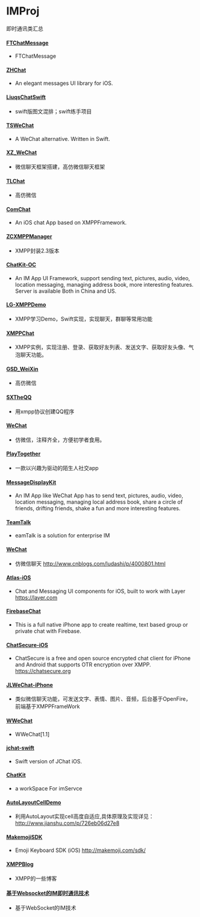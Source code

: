 # IMProj
即时通讯类汇总

#### [FTChatMessage](https://github.com/liufengting/FTChatMessage)
  * FTChatMessage
  
#### [ZHChat](https://github.com/zhuozhuo/ZHChat)
  * An elegant messages UI library for iOS.
  
#### [LiuqsChatSwift](https://github.com/LMMIsGood/LiuqsChatSwift)
  * swift版图文混排；swift练手项目
  
#### [TSWeChat](https://github.com/hilen/TSWeChat)
  * A WeChat alternative. Written in Swift.
  
#### [XZ_WeChat](https://github.com/corderguo/XZ_WeChat)
  * 微信聊天框架搭建，高仿微信聊天框架
  
#### [TLChat](https://github.com/tbl00c/TLChat)
  * 高仿微信
  
#### [ComChat](https://github.com/SummonY/ComChat)
  * An iOS chat App based on XMPPFramework.
  
#### [ZCXMPPManager](https://github.com/149393437/ZCXMPPManager)
  * XMPP封装2.3版本
  
#### [ChatKit-OC](https://github.com/leancloud/ChatKit-OC)
  * An IM App UI Framework, support sending text, pictures, audio, video, location messaging, managing address book, more interesting features. Server is available Both in China and US.
  
#### [LG-XMPPDemo](https://github.com/Jamie-Ling-iOS/LG-XMPPDemo)
  * XMPP学习Demo，Swift实现，实现聊天，群聊等常用功能
  
#### [XMPPChat](https://github.com/cnbin/XMPPChat)
  * XMPP实例，实现注册、登录、获取好友列表、发送文字、获取好友头像、气泡聊天功能。
  
#### [GSD_WeiXin](https://github.com/gsdios/GSD_WeiXin)
  * 高仿微信
  
#### [SXTheQQ](https://github.com/dsxNiubility/SXTheQQ)
  * 用xmpp协议创建QQ程序
  
#### [WeChat](https://github.com/Seanwong933/WeChat)
  * 仿微信，注释齐全，方便初学者食用。
  
#### [PlayTogether](https://github.com/Chenantao/PlayTogether)
  * 一款以兴趣为驱动的陌生人社交app
  
#### [MessageDisplayKit](https://github.com/xhzengAIB/MessageDisplayKit)
  * An IM App like WeChat App has to send text, pictures, audio, video, location messaging, managing local address book, share a circle of friends, drifting friends, shake a fun and more interesting features.
  
#### [TeamTalk](https://github.com/mogujie/TeamTalk)
  * eamTalk is a solution for enterprise IM
  
#### [WeChat](https://github.com/lizelu/WeChat)
  * 仿微信聊天 http://www.cnblogs.com/ludashi/p/4000801.html
  
#### [Atlas-iOS](https://github.com/layerhq/Atlas-iOS)
  * Chat and Messaging UI components for iOS, built to work with Layer https://layer.com
  
#### [FirebaseChat](https://github.com/relatedcode/FirebaseChat)
  * This is a full native iPhone app to create realtime, text based group or private chat with Firebase.
  
#### [ChatSecure-iOS](https://github.com/ChatSecure/ChatSecure-iOS)
  * ChatSecure is a free and open source encrypted chat client for iPhone and Android that supports OTR encryption over XMPP. https://chatsecure.org
  
#### [JLWeChat-iPhone](https://github.com/jimneylee/JLWeChat-iPhone)
  * 类似微信聊天功能，可发送文字、表情、图片、音频，后台基于OpenFire，前端基于XMPPFrameWork
  
#### [WWeChat](https://github.com/Wzxhaha/WWeChat)
  * WWeChat[1.1] 
  
#### [jchat-swift](https://github.com/jpush/jchat-swift)
  * Swift version of JChat iOS.
  
#### [ChatKit](https://github.com/dormitory219/ChatKit)
  * a workSpace For imServce
  
#### [AutoLayoutCellDemo](https://github.com/rasping/AutoLayoutCellDemo)
 * 利用AutoLayout实现cell高度自适应,具体原理及实现详见：http://www.jianshu.com/p/726eb06d27e8
  
  
#### [MakemojiSDK](https://github.com/makemoji/MakemojiSDK)
 * Emoji Keyboard SDK (iOS) http://makemoji.com/sdk/
 
#### [XMPPBlog](https://github.com/winterSleep/XMPPBlog)
 * XMPP的一些博客
 
#### [基于Websocket的IM即时通讯技术](https://github.com/ChenYilong/iOSBlog/tree/master/Tips/基于Websocket的IM即时通讯技术)
 * 基于WebSocket的IM技术 
